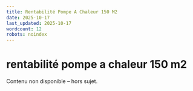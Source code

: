 ```yaml
---
title: Rentabilité Pompe A Chaleur 150 M2
date: 2025-10-17
last_updated: 2025-10-17
wordcount: 12
robots: noindex
---
```


# rentabilité pompe a chaleur 150 m2

Contenu non disponible – hors sujet.